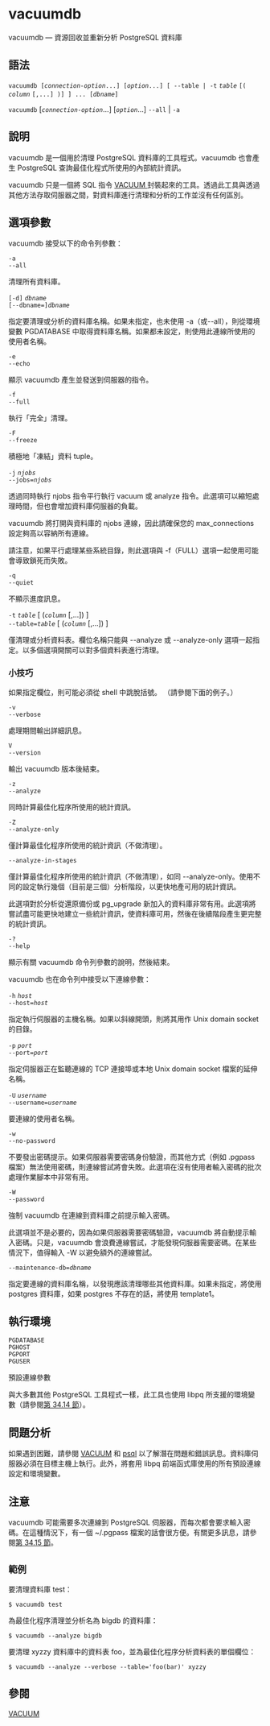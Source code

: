 # vacuumdb

vacuumdb — 資源回收並重新分析 PostgreSQL 資料庫

## 語法

`vacuumdb [`_`connection-option`_`...] [`_`option`_`...] [ --table | -t` _`table`_ `[(` _`column`_ `[,...] )] ] ... [`_`dbname`_`]`

`vacuumdb` \[_`connection-option`_...\] \[_`option`_...\] `--all` \| `-a`

## 說明

vacuumdb 是一個用於清理 PostgreSQL 資料庫的工具程式。vacuumdb 也會產生 PostgreSQL 查詢最佳化程式所使用的內部統計資訊。

vacuumdb 只是一個將 SQL 指令 [VACUUM ](../sql-commands/vacuum.md)封裝起來的工具。透過此工具與透過其他方法存取伺服器之間，對資料庫進行清理和分析的工作並沒有任何區別。

## 選項參數

vacuumdb 接受以下的命令列參數：

`-a`  
`--all`

清理所有資料庫。

`[-d]` _`dbname`_  
`[--dbname=]`_`dbname`_

指定要清理或分析的資料庫名稱。如果未指定，也未使用 -a（或--all），則從環境變數 PGDATABASE 中取得資料庫名稱。如果都未設定，則使用此連線所使用的使用者名稱。

`-e`  
`--echo`

顯示 vacuumdb 產生並發送到伺服器的指令。

`-f`  
`--full`

執行「完全」清理。

`-F`  
`--freeze`

積極地「凍結」資料 tuple。

`-j` _`njobs`_  
`--jobs=`_`njobs`_

透過同時執行 njobs 指令平行執行 vacuum 或 analyze 指令。此選項可以縮短處理時間，但也會增加資料庫伺服器的負載。

vacuumdb 將打開與資料庫的 njobs 連線，因此請確保您的 max\_connections 設定夠高以容納所有連線。

請注意，如果平行處理某些系統目錄，則此選項與 -f（FULL）選項一起使用可能會導致鎖死而失敗。

`-q`  
`--quiet`

不顯示進度訊息。

`-t` _`table`_ \[ \(_`column`_ \[,...\]\) \]  
`--table=`_`table`_ \[ \(_`column`_ \[,...\]\) \]

僅清理或分析資料表。欄位名稱只能與 --analyze 或 --analyze-only 選項一起指定。以多個選項開關可以對多個資料表進行清理。

### 小技巧

如果指定欄位，則可能必須從 shell 中跳脫括號。 （請參閱下面的例子。）

`-v`  
`--verbose`

處理期間輸出詳細訊息。

`V`  
`--version`

輸出 vacuumdb 版本後結束。

`-z`  
`--analyze`

同時計算最佳化程序所使用的統計資訊。

`-Z`  
`--analyze-only`

僅計算最佳化程序所使用的統計資訊（不做清理）。

`--analyze-in-stages`

僅計算最佳化程序所使用的統計資訊（不做清理），如同 --analyze-only。使用不同的設定執行幾個（目前是三個）分析階段，以更快地產可用的統計資訊。

此選項對於分析從還原備份或 pg\_upgrade 新加入的資料庫非常有用。此選項將嘗試盡可能更快地建立一些統計資訊，使資料庫可用，然後在後續階段產生更完整的統計資訊。

`-?`  
`--help`

顯示有關 vacuumdb 命令列參數的說明，然後結束。

vacuumdb 也在命令列中接受以下連線參數：

`-h` _`host`_  
`--host=`_`host`_

指定執行伺服器的主機名稱。如果以斜線開頭，則將其用作 Unix domain socket 的目錄。

`-p` _`port`_  
`--port=`_`port`_

指定伺服器正在監聽連線的 TCP 連接埠或本地 Unix domain socket 檔案的延伸名稱。

`-U` _`username`_  
`--username=`_`username`_

要連線的使用者名稱。

`-w`  
`--no-password`

不要發出密碼提示。如果伺服器需要密碼身份驗證，而其他方式（例如 .pgpass 檔案）無法使用密碼，則連線嘗試將會失敗。此選項在沒有使用者輸入密碼的批次處理作業腳本中非常有用。

`-W`  
`--password`

強制 vacuumdb 在連線到資料庫之前提示輸入密碼。

此選項並不是必要的，因為如果伺服器需要密碼驗證，vacuumdb 將自動提示輸入密碼。只是，vacuumdb 會浪費連線嘗試，才能發現伺服器需要密碼。在某些情況下，值得輸入 -W 以避免額外的連線嘗試。

`--maintenance-db=`_`dbname`_

指定要連線的資料庫名稱，以發現應該清理哪些其他資料庫。如果未指定，將使用 postgres 資料庫，如果 postgres 不存在的話，將使用 template1。

## 執行環境

`PGDATABASE`  
`PGHOST`  
`PGPORT`  
`PGUSER`

預設連線參數

與大多數其他 PostgreSQL 工具程式一樣，此工具也使用 libpq 所支援的環境變數（請參閱[第 34.14 節](../../client-interfaces/libpq-c-library/environment-variables.md)）。

## 問題分析

如果遇到困難，請參閱 [VACUUM](../sql-commands/vacuum.md) 和 [psql](psql.md) 以了解潛在問題和錯誤訊息。資料庫伺服器必須在目標主機上執行。此外，將套用 libpq 前端函式庫使用的所有預設連線設定和環境變數。

## 注意

vacuumdb 可能需要多次連線到 PostgreSQL 伺服器，而每次都會要求輸入密碼。在這種情況下，有一個 ~/.pgpass 檔案的話會很方便。有關更多訊息，請參閱[第 34.15 節](../../client-interfaces/libpq-c-library/33.15.-mi-ma-dang.md)。

## `範例`

要清理資料庫 test：

```text
$ vacuumdb test
```

為最佳化程序清理並分析名為 bigdb 的資料庫：

```text
$ vacuumdb --analyze bigdb
```

要清理 xyzzy 資料庫中的資料表 foo，並為最佳化程序分析資料表的單個欄位：

```text
$ vacuumdb --analyze --verbose --table='foo(bar)' xyzzy
```

## 參閱

[VACUUM](../sql-commands/vacuum.md)

